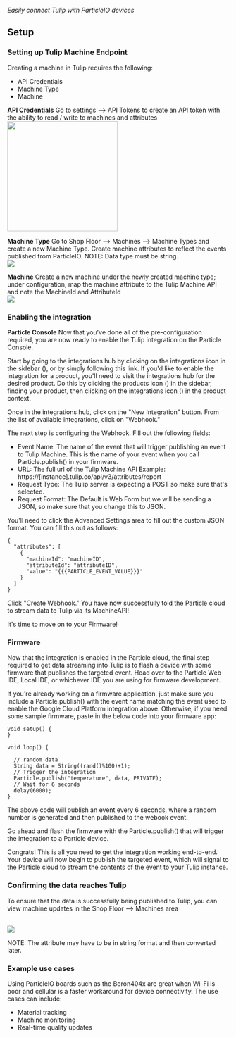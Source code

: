 
*Easily connect Tulip with ParticleIO devices*

## Setup

### Setting up Tulip Machine Endpoint
Creating a machine in Tulip requires the following:
* API Credentials
* Machine Type
* Machine

**API Credentials**
Go to settings --> API Tokens to create an API token with the ability to read / write to machines and attributes
<br/>
<img src="./images/api_token.png" height=250px width= auto>

**Machine Type**
Go to Shop Floor --> Machines --> Machine Types and create a new Machine Type. Create machine attributes to reflect the events published from ParticleIO. NOTE: Data type must be string. 
<br/>
<img src="./images/machine_type.png" >

**Machine**
Create a new machine under the newly created machine type; under configuration, map the machine attribute to the Tulip Machine API and note the MachineId and AttributeId
<br/>
<img src="./images/machine_attribute.png">


### Enabling the integration
**Particle Console**
Now that you've done all of the pre-configuration required, you are now ready to enable the Tulip integration on the Particle Console.

Start by going to the integrations hub by clicking on the integrations icon in the sidebar (), or by simply following this link. If you'd like to enable the integration for a product, you'll need to visit the integrations hub for the desired product. Do this by clicking the products icon () in the sidebar, finding your product, then clicking on the integrations icon () in the product context.

Once in the integrations hub, click on the "New Integration" button. From the list of available integrations, click on "Webhook."


The next step is configuring the Webhook. Fill out the following fields:

* Event Name: The name of the event that will trigger publishing an event to Tulip Machine. This is the name of your event when you call Particle.publish() in your firmware.
* URL: The full url of the Tulip Machine API Example: https://[instance].tulip.co/api/v3/attributes/report
* Request Type: The Tulip server is expecting a POST so make sure that's selected.
* Request Format: The Default is Web Form but we will be sending a JSON, so make sure that you change this to JSON.


You'll need to click the Advanced Settings area to fill out the custom JSON format. You can fill this out as follows:

```
{
  "attributes": [
    {
      "machineId": "machineID",
      "attributeId": "attributeID",
      "value": "{{{PARTICLE_EVENT_VALUE}}}"
    }
  ]
}
```

Click "Create Webhook." You have now successfully told the Particle cloud to stream data to Tulip via its MachineAPI!

It's time to move on to your Firmware!

### Firmware
Now that the integration is enabled in the Particle cloud, the final step required to get data streaming into Tulip is to flash a device with some firmware that publishes the targeted event. Head over to the Particle Web IDE, Local IDE, or whichever IDE you are using for firmware development.

If you're already working on a firmware application, just make sure you include a Particle.publish() with the event name matching the event used to enable the Google Cloud Platform integration above. Otherwise, if you need some sample firmware, paste in the below code into your firmware app:

```
void setup() {
}

void loop() {

  // random data
  String data = String((rand()%100)+1); 
  // Trigger the integration
  Particle.publish("temperature", data, PRIVATE);
  // Wait for 6 seconds
  delay(6000);
}
```
The above code will publish an event every 6 seconds, where a random number is generated and then published to the webook event.

Go ahead and flash the firmware with the Particle.publish() that will trigger the integration to a Particle device.

Congrats! This is all you need to get the integration working end-to-end. Your device will now begin to publish the targeted event, which will signal to the Particle cloud to stream the contents of the event to your Tulip instance.

### Confirming the data reaches Tulip
To ensure that the data is successfully being published to Tulip, you can view machine updates in the Shop Floor --> Machines area

<br/>
<img src="./images/machine_attribute_confirm.png">

NOTE: The attribute may have to be in string format and then converted later.

### Example use cases
Using ParticleIO boards such as the Boron404x are great when Wi-Fi is poor and cellular is a faster workaround for device connectivity. The use cases can include:
* Material tracking
* Machine monitoring
* Real-time quality updates
